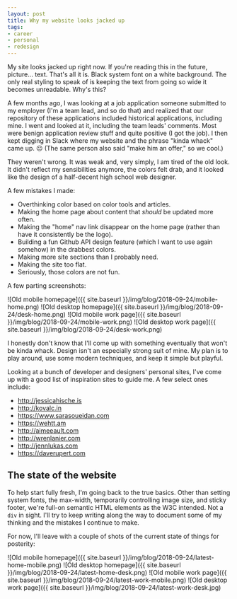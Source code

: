 ```yaml
---
layout: post
title: Why my website looks jacked up
tags:
- career
- personal
- redesign
---
```


My site looks jacked up right now. If you're reading this in the future, picture... text. That's all it is. Black system font on a white background. The only real styling to speak of is keeping the text from going so wide it becomes unreadable. Why's this?

A few months ago, I was looking at a job application someone submitted to my employer (I'm a team lead, and so do that) and realized that our repository of these applications included historical applications, including mine. I went and looked at it, including the team leads' comments. Most were benign application review stuff and quite positive (I got the job). I then kept digging in Slack where my website and the phrase "kinda whack" came up. 😐 (The same person also said "make him an offer," so we cool.)

They weren't wrong. It was weak and, very simply, I am tired of the old look. It didn't reflect my sensibilities anymore, the colors felt drab, and it looked like the design of a half-decent high school web designer.

A few mistakes I made:
- Overthinking color based on color tools and articles.
- Making the home page about content that _should_ be updated more often.
- Making the "home" nav link disappear on the home page (rather than have it consistently be the logo).
- Building a fun Github API design feature (which I want to use again somehow) in the drabbest colors.
- Making more site sections than I probably need.
- Making the site too flat.
- Seriously, those colors are not fun.

A few parting screenshots:

![Old mobile homepage]({{ site.baseurl }}/img/blog/2018-09-24/mobile-home.png)
![Old desktop homepage]({{ site.baseurl }}/img/blog/2018-09-24/desk-home.png)
![Old mobile work page]({{ site.baseurl }}/img/blog/2018-09-24/mobile-work.png)
![Old desktop work page]({{ site.baseurl }}/img/blog/2018-09-24/desk-work.png)

I honestly don't know that I'll come up with something eventually that won't be kinda whack. Design isn't an especially strong suit of mine. My plan is to play around, use some modern techniques, and keep it simple but playful.

Looking at a bunch of developer and designers' personal sites, I've come up with a good list of inspiration sites to guide me. A few select ones include:
- http://jessicahische.is
- http://kovalc.in
- https://www.sarasoueidan.com
- https://wehtt.am
- http://aimeeault.com
- http://wrenlanier.com
- http://jennlukas.com
- https://daverupert.com

## The state of the website
To help start fully fresh, I'm going back to the true basics. Other than setting system fonts, the max-width, temporarily controlling image size, and sticky footer, we're full-on semantic HTML elements as the W3C intended. Not a `div` in sight. I'll try to keep writing along the way to document some of my thinking and the mistakes I continue to make.

For now, I'll leave with a couple of shots of the current state of things for posterity:

![Old mobile homepage]({{ site.baseurl }}/img/blog/2018-09-24/latest-home-mobile.png)
![Old desktop homepage]({{ site.baseurl }}/img/blog/2018-09-24/latest-home-desk.png)
![Old mobile work page]({{ site.baseurl }}/img/blog/2018-09-24/latest-work-mobile.png)
![Old desktop work page]({{ site.baseurl }}/img/blog/2018-09-24/latest-work-desk.jpg)
